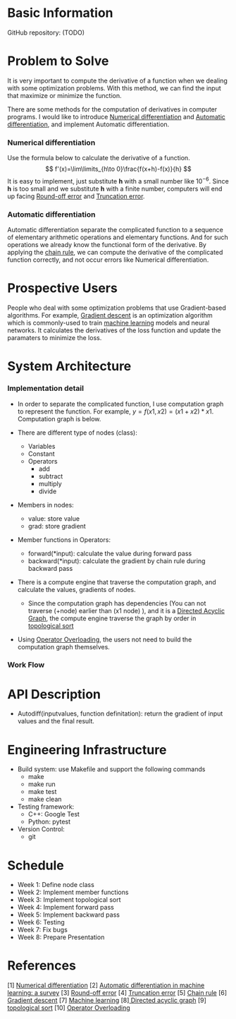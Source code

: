 # Basic Information
GitHub repository: (TODO)
# Problem to Solve
It is very important to compute the derivative of a function when we dealing with some optimization problems. With this method, we can find the input that maximize or minimize the function.

There are some methods for the computation of derivatives in computer programs. I would like to introduce [Numerical differentiation](https://en.wikipedia.org/wiki/Numerical_differentiation) and [Automatic differentiation](https://en.wikipedia.org/wiki/Automatic_differentiation), and implement Automatic differentiation.

### Numerical differentiation
Use the formula below to calculate the derivative  of a function.
$$ f'(x)=\lim\limits_{h\to 0}\frac{f(x+h)-f(x)}{h} $$
It is easy to implement, just substitute **h** with a small number like $10^{-6}$. Since **h** is too small and we substitute **h** with a finite number, computers will end up facing [Round-off error](https://en.wikipedia.org/wiki/Round-off_error) and [Truncation error](https://en.wikipedia.org/wiki/Truncation_error).

### Automatic differentiation
Automatic differentiation separate the complicated function to a sequence of elementary arithmetic operations and elementary functions. And for such operations we already know the functional form of the derivative. By applying the [chain rule](https://en.wikipedia.org/wiki/Chain_rule), we can compute the derivative of the complicated function correctly, and not occur errors like Numerical differentiation.

# Prospective Users
People who deal with some optimization problems that use Gradient-based algorithms. For example, [Gradient descent](https://en.wikipedia.org/wiki/Gradient_descent) is an optimization algorithm which is commonly-used to train [machine learning](https://en.wikipedia.org/wiki/Machine_learning) models and neural networks. It calculates the derivatives of the loss function and update the paramaters to minimize the loss.

# System Architecture
### Implementation detail
- In order to separate the complicated function, I use computation graph to represent the function. For example, $y = f(x1,x2) = (x1+x2)*x1$. Computation graph is below.

- There are different type of nodes (class):
    - Variables
    - Constant
    - Operators
        - add
        - subtract
        - multiply
        - divide
- Members in nodes:
    - value: store value
    - grad: store gradient
- Member functions in Operators:
    - forward(*input): calculate the value during forward pass
    - backward(*input): calculate the gradient by chain rule during backward pass
- There is a compute engine that traverse the computation graph, and calculate the values, gradients of nodes.
    - Since the computation graph has dependencies (You can not traverse (+node) earlier than (x1 node) ), and it is a [Directed Acyclic Graph](https://en.wikipedia.org/wiki/Directed_acyclic_graph), the compute engine traverse the graph by order in [topological sort](https://en.wikipedia.org/wiki/Topological_sorting)
- Using [Operator Overloading](https://en.cppreference.com/w/cpp/language/operators), the users not need to build the computation graph themselves.
### Work Flow



# API Description
- Autodiff(inputvalues, function definitation): return the gradient of input values and the final result.
# Engineering Infrastructure
- Build system: use Makefile and support the following commands
    - make
    - make run
    - make test
    - make clean
- Testing framework:
    - C++: Google Test
    - Python: pytest
- Version Control:
    - git

# Schedule
- Week 1: Define node class
- Week 2: Implement member functions
- Week 3: Implement topological sort
- Week 4: Implement forward pass
- Week 5: Implement backward pass
- Week 6: Testing
- Week 7: Fix bugs
- Week 8: Prepare Presentation
# References
[1] [Numerical differentiation](https://en.wikipedia.org/wiki/Numerical_differentiation)
[2] [Automatic differentiation in machine learning: a survey](https://arxiv.org/abs/1502.05767)
[3] [Round-off error](https://en.wikipedia.org/wiki/Round-off_error)
[4] [Truncation error](https://en.wikipedia.org/wiki/Truncation_error)
[5] [Chain rule](https://en.wikipedia.org/wiki/Chain_rule)
[6] [Gradient descent](https://en.wikipedia.org/wiki/Gradient_descent)
[7] [Machine learning](https://en.wikipedia.org/wiki/Machine_learning)
[8][ Directed acyclic graph](https://en.wikipedia.org/wiki/Directed_acyclic_graph)
[9] [topological sort](https://en.wikipedia.org/wiki/Topological_sorting)
[10] [Operator Overloading](https://en.cppreference.com/w/cpp/language/operators)